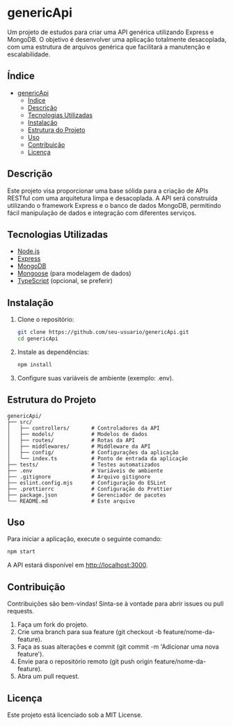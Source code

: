 # genericApi

Um projeto de estudos para criar uma API genérica utilizando Express e MongoDB. O objetivo é desenvolver uma aplicação totalmente desacoplada, com uma estrutura de arquivos genérica que facilitará a manutenção e escalabilidade.

## Índice

- [genericApi](#genericapi)
  - [Índice](#índice)
  - [Descrição](#descrição)
  - [Tecnologias Utilizadas](#tecnologias-utilizadas)
  - [Instalação](#instalação)
  - [Estrutura do Projeto](#estrutura-do-projeto)
  - [Uso](#uso)
  - [Contribuição](#contribuição)
  - [Licença](#licença)

## Descrição

Este projeto visa proporcionar uma base sólida para a criação de APIs RESTful com uma arquitetura limpa e desacoplada. A API será construída utilizando o framework Express e o banco de dados MongoDB, permitindo fácil manipulação de dados e integração com diferentes serviços.

## Tecnologias Utilizadas

- [Node.js](https://nodejs.org/)
- [Express](https://expressjs.com/)
- [MongoDB](https://www.mongodb.com/)
- [Mongoose](https://mongoosejs.com/) (para modelagem de dados)
- [TypeScript](https://www.typescriptlang.org/) (opcional, se preferir)

## Instalação

1. Clone o repositório:

   ```bash
   git clone https://github.com/seu-usuario/genericApi.git
   cd genericApi
   ```

2. Instale as dependências:

    ```bash
    npm install
    ```

3. Configure suas variáveis de ambiente (exemplo: .env).

## Estrutura do Projeto

```
genericApi/
├── src/
│   ├── controllers/       # Controladores da API
│   ├── models/            # Modelos de dados
│   ├── routes/            # Rotas da API
│   ├── middlewares/       # Middleware da API
│   ├── config/            # Configurações da aplicação
│   └── index.ts           # Ponto de entrada da aplicação
├── tests/                 # Testes automatizados
├── .env                   # Variáveis de ambiente
├── .gitignore             # Arquivo gitignore
├── eslint.config.mjs      # Configuração do ESLint
├── .prettierrc            # Configuração do Prettier
├── package.json           # Gerenciador de pacotes
└── README.md              # Este arquivo
```

## Uso

Para iniciar a aplicação, execute o seguinte comando:

  ```bash
  npm start
  ```

A API estará disponível em <http://localhost:3000>.

## Contribuição

Contribuições são bem-vindas! Sinta-se à vontade para abrir issues ou pull requests.

1. Faça um fork do projeto.
2. Crie uma branch para sua feature (git checkout -b feature/nome-da-feature).
3. Faça as suas alterações e commit (git commit -m 'Adicionar uma nova feature').
4. Envie para o repositório remoto (git push origin feature/nome-da-feature).
5. Abra um pull request.

## Licença

Este projeto está licenciado sob a MIT License.
